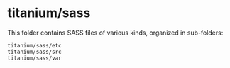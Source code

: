 # titanium/sass

This folder contains SASS files of various kinds, organized in sub-folders:

    titanium/sass/etc
    titanium/sass/src
    titanium/sass/var
